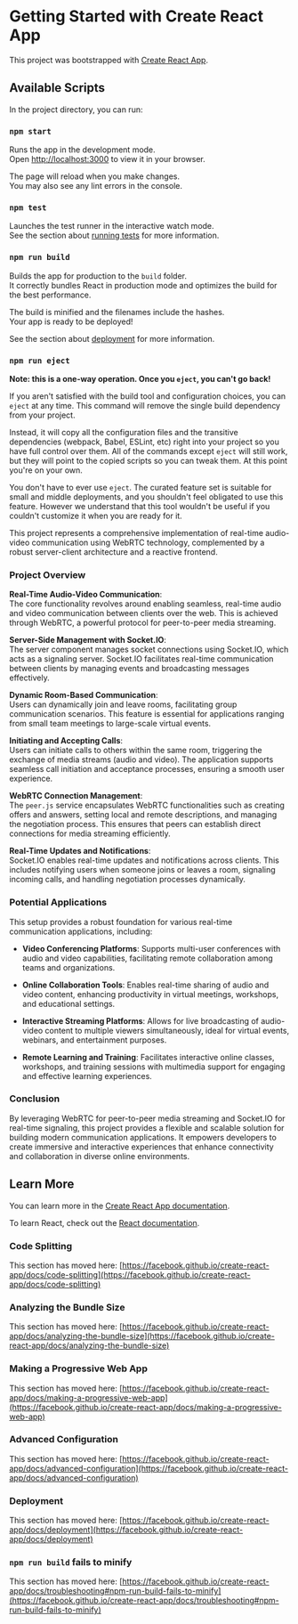 # Getting Started with Create React App

This project was bootstrapped with [Create React App](https://github.com/facebook/create-react-app).

## Available Scripts

In the project directory, you can run:

### `npm start`

Runs the app in the development mode.\
Open [http://localhost:3000](http://localhost:3000) to view it in your browser.

The page will reload when you make changes.\
You may also see any lint errors in the console.

### `npm test`

Launches the test runner in the interactive watch mode.\
See the section about [running tests](https://facebook.github.io/create-react-app/docs/running-tests) for more information.

### `npm run build`

Builds the app for production to the `build` folder.\
It correctly bundles React in production mode and optimizes the build for the best performance.

The build is minified and the filenames include the hashes.\
Your app is ready to be deployed!

See the section about [deployment](https://facebook.github.io/create-react-app/docs/deployment) for more information.

### `npm run eject`

**Note: this is a one-way operation. Once you `eject`, you can't go back!**

If you aren't satisfied with the build tool and configuration choices, you can `eject` at any time. This command will remove the single build dependency from your project.

Instead, it will copy all the configuration files and the transitive dependencies (webpack, Babel, ESLint, etc) right into your project so you have full control over them. All of the commands except `eject` will still work, but they will point to the copied scripts so you can tweak them. At this point you're on your own.

You don't have to ever use `eject`. The curated feature set is suitable for small and middle deployments, and you shouldn't feel obligated to use this feature. However we understand that this tool wouldn't be useful if you couldn't customize it when you are ready for it.




 This project represents a comprehensive implementation of real-time audio-video communication using WebRTC technology, complemented by a robust server-client architecture and a reactive frontend.

### Project Overview

**Real-Time Audio-Video Communication**:  
The core functionality revolves around enabling seamless, real-time audio and video communication between clients over the web. This is achieved through WebRTC, a powerful protocol for peer-to-peer media streaming.

**Server-Side Management with Socket.IO**:  
The server component manages socket connections using Socket.IO, which acts as a signaling server. Socket.IO facilitates real-time communication between clients by managing events and broadcasting messages effectively.

**Dynamic Room-Based Communication**:  
Users can dynamically join and leave rooms, facilitating group communication scenarios. This feature is essential for applications ranging from small team meetings to large-scale virtual events.

**Initiating and Accepting Calls**:  
Users can initiate calls to others within the same room, triggering the exchange of media streams (audio and video). The application supports seamless call initiation and acceptance processes, ensuring a smooth user experience.

**WebRTC Connection Management**:  
The `peer.js` service encapsulates WebRTC functionalities such as creating offers and answers, setting local and remote descriptions, and managing the negotiation process. This ensures that peers can establish direct connections for media streaming efficiently.

**Real-Time Updates and Notifications**:  
Socket.IO enables real-time updates and notifications across clients. This includes notifying users when someone joins or leaves a room, signaling incoming calls, and handling negotiation processes dynamically.

### Potential Applications

This setup provides a robust foundation for various real-time communication applications, including:

- **Video Conferencing Platforms**: Supports multi-user conferences with audio and video capabilities, facilitating remote collaboration among teams and organizations.
  
- **Online Collaboration Tools**: Enables real-time sharing of audio and video content, enhancing productivity in virtual meetings, workshops, and educational settings.

- **Interactive Streaming Platforms**: Allows for live broadcasting of audio-video content to multiple viewers simultaneously, ideal for virtual events, webinars, and entertainment purposes.

- **Remote Learning and Training**: Facilitates interactive online classes, workshops, and training sessions with multimedia support for engaging and effective learning experiences.

### Conclusion

By leveraging WebRTC for peer-to-peer media streaming and Socket.IO for real-time signaling, this project provides a flexible and scalable solution for building modern communication applications. It empowers developers to create immersive and interactive experiences that enhance connectivity and collaboration in diverse online environments.

## Learn More

You can learn more in the [Create React App documentation](https://facebook.github.io/create-react-app/docs/getting-started).

To learn React, check out the [React documentation](https://reactjs.org/).

### Code Splitting

This section has moved here: [https://facebook.github.io/create-react-app/docs/code-splitting](https://facebook.github.io/create-react-app/docs/code-splitting)

### Analyzing the Bundle Size

This section has moved here: [https://facebook.github.io/create-react-app/docs/analyzing-the-bundle-size](https://facebook.github.io/create-react-app/docs/analyzing-the-bundle-size)

### Making a Progressive Web App

This section has moved here: [https://facebook.github.io/create-react-app/docs/making-a-progressive-web-app](https://facebook.github.io/create-react-app/docs/making-a-progressive-web-app)

### Advanced Configuration

This section has moved here: [https://facebook.github.io/create-react-app/docs/advanced-configuration](https://facebook.github.io/create-react-app/docs/advanced-configuration)

### Deployment

This section has moved here: [https://facebook.github.io/create-react-app/docs/deployment](https://facebook.github.io/create-react-app/docs/deployment)

### `npm run build` fails to minify

This section has moved here: [https://facebook.github.io/create-react-app/docs/troubleshooting#npm-run-build-fails-to-minify](https://facebook.github.io/create-react-app/docs/troubleshooting#npm-run-build-fails-to-minify)
